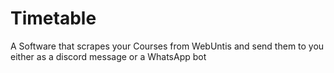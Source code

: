 # Timetable
A Software that scrapes your Courses from WebUntis and send them to you either as a discord message or a WhatsApp bot
